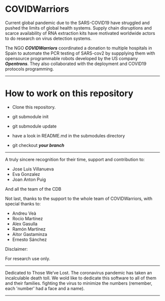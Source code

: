 # COVIDWarriors

Current global pandemic due to the SARS-COVID19 have struggled and pushed the limits of global health systems. Supply chain disruptions and scarce availability of RNA extraction kits have motivated worldwide actors to do research on virus detection systems.

The NGO ***COVIDWarriors*** coordinated a donation to multiple hospitals in Spain to automate the PCR testing of SARS-cov2 by suppplying them with opensource programmable robots  developed by the US company ***Opentrons***. They also collaborated with the deployment and COVID19 protocols programming.


--------------
# How to work on this repository


- Clone this repository.

- git submodule init
- git submodule update
- have a look in README.md in the submodules directory
- git checkout ***your branch***

--------------
A truly sincere recognition for their time, support and contribution to:

- Jose Luis Villanueva
- Eva Gonzalez
- Joan Anton Puig

And all the team of the CDB

Not last, thanks to the support to the whole team of COVIDWarriors, with special thanks to:
- Andreu Veà
- Rocío Martínez
- Alex Gasulla
- Ramón Martínez
- Aitor Gastaminza
- Ernesto Sánchez


Disclaimer:

For research use only.



------------

Dedicated to Those We’ve Lost. The coronavirus pandemic has taken an incalculable death toll.
We wold like to dedicate this software to all of them and their families.
fighting the virus to minimize the numbers (remember, each 'number' had a face and a
name).

------------
